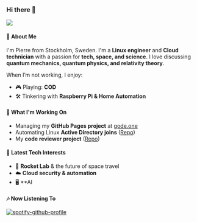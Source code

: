 ### Hi there 👋  
![](https://komarev.com/ghpvc/?username=PierreGode&base=3360)  

#### 🚀 About Me  
I'm Pierre from Stockholm, Sweden. I'm a **Linux engineer** and **Cloud technician** with a passion for **tech, space, and science**. I love discussing **quantum mechanics, quantum physics, and relativity theory**.  

When I’m not working, I enjoy:  
- 🎮 Playing: **COD**
- 🛠️ Tinkering with **Raspberry Pi & Home Automation**  

#### 💼 What I'm Working On    
- Managing my **GitHub Pages project** at [gode.one](https://gode.one)  
- Automating Linux **Active Directory joins** ([Repo](https://github.com/PierreGode/Linux-Active-Directory-join-script))  
- My **code reviewer project** ([Repo](https://github.com/PierreGode/GPTcode-reviewer))  

#### 📡 Latest Tech Interests  
- 🚀 **Rocket Lab** & the future of space travel  
- ☁️ **Cloud security & automation**  
- 🖥️ **AI 
#### 🎶 Now Listening To  
[![spotify-github-profile](https://spotify-github-profile.kittinanx.com/api/view?uid=legion80g&cover_image=true&theme=default&show_offline=false&background_color=121212&interchange=false&bar_color_cover=true)](https://spotify-github-profile.kittinanx.com/api/view?uid=legion80g&redirect=true)  
